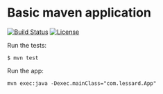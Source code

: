 # Basic maven application

[![Build Status](https://travis-ci.org/fdlessard/maven_template_app.svg)](https://travis-ci.org/fdlessard/maven_template_app)
[![License](http://img.shields.io/:license-mit-blue.svg)](https://github.com/fdlessard/maven_template_app/blob/master/LICENSE)

Run the tests:

```
$ mvn test
```

Run the app:
 
```
mvn exec:java -Dexec.mainClass="com.lessard.App"
```
